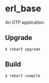 erl_base
=====

An OTP application

Upgrade
-----

    $ rebar3 upgrade

Build
-----

    $ rebar3 compile
